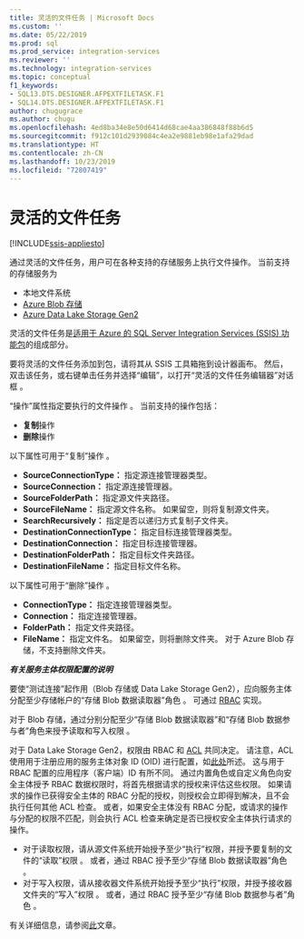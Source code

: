 ```yaml
---
title: 灵活的文件任务 | Microsoft Docs
ms.custom: ''
ms.date: 05/22/2019
ms.prod: sql
ms.prod_service: integration-services
ms.reviewer: ''
ms.technology: integration-services
ms.topic: conceptual
f1_keywords:
- SQL13.DTS.DESIGNER.AFPEXTFILETASK.F1
- SQL14.DTS.DESIGNER.AFPEXTFILETASK.F1
author: chugugrace
ms.author: chugu
ms.openlocfilehash: 4ed8ba34e8e50d6414d68cae4aa386848f88b6d5
ms.sourcegitcommit: f912c101d2939084c4ea2e9881eb98e1afa29dad
ms.translationtype: HT
ms.contentlocale: zh-CN
ms.lasthandoff: 10/23/2019
ms.locfileid: "72807419"
---
```

# <a name="flexible-file-task"></a>灵活的文件任务

[!INCLUDE[ssis-appliesto](../../includes/ssis-appliesto-ssvrpluslinux-asdb-asdw-xxx.md)]

通过灵活的文件任务，用户可在各种支持的存储服务上执行文件操作。
当前支持的存储服务为

- 本地文件系统
- [Azure Blob 存储](https://azure.microsoft.com/services/storage/blobs/)
- [Azure Data Lake Storage Gen2](https://docs.microsoft.com/azure/storage/blobs/data-lake-storage-introduction)

灵活的文件任务是[适用于 Azure 的 SQL Server Integration Services (SSIS) 功能包](../../integration-services/azure-feature-pack-for-integration-services-ssis.md)的组成部分。

要将灵活的文件任务添加到包，请将其从 SSIS 工具箱拖到设计器画布。 然后，双击该任务，或右键单击任务并选择“编辑”，以打开“灵活的文件任务编辑器”对话框   。

“操作”属性指定要执行的文件操作  。
当前支持的操作包括：
- **复制**操作
- **删除**操作

以下属性可用于“复制”操作  。

- **SourceConnectionType：** 指定源连接管理器类型。
- **SourceConnection：** 指定源连接管理器。
- **SourceFolderPath：** 指定源文件夹路径。
- **SourceFileName：** 指定源文件名称。 如果留空，则将复制源文件夹。
- **SearchRecursively：** 指定是否以递归方式复制子文件夹。
- **DestinationConnectionType：** 指定目标连接管理器类型。
- **DestinationConnection：** 指定目标连接管理器。
- **DestinationFolderPath：** 指定目标文件夹路径。
- **DestinationFileName：** 指定目标文件名称。

以下属性可用于“删除”操作  。
- **ConnectionType：** 指定连接管理器类型。
- **Connection：** 指定连接管理器。
- **FolderPath：** 指定文件夹路径。
- **FileName：** 指定文件名。 如果留空，则将删除文件夹。 对于 Azure Blob 存储，不支持删除文件夹。

***有关服务主体权限配置的说明***

要使“测试连接”起作用（Blob 存储或 Data Lake Storage Gen2），应向服务主体分配至少存储帐户的“存储 Blob 数据读取器”角色   。
可通过 [RBAC](https://docs.microsoft.com/azure/storage/common/storage-auth-aad-rbac-portal#assign-rbac-roles-using-the-azure-portal) 实现。

对于 Blob 存储，通过分别分配至少“存储 Blob 数据读取器”和“存储 Blob 数据参与者”角色来授予读取和写入权限   。

对于 Data Lake Storage Gen2，权限由 RBAC 和 [ACL](https://docs.microsoft.com/azure/storage/blobs/data-lake-storage-how-to-set-permissions-storage-explorer) 共同决定。
请注意，ACL 使用用于注册应用的服务主体对象 ID (OID) 进行配置，如[此处](https://docs.microsoft.com/azure/storage/blobs/data-lake-storage-access-control#how-do-i-set-acls-correctly-for-a-service-principal)所述。
这与用于 RBAC 配置的应用程序（客户端）ID 有所不同。
通过内置角色或自定义角色向安全主体授予 RBAC 数据权限时，将首先根据请求的授权来评估这些权限。
如果请求的操作已获得安全主体的 RBAC 分配的授权，则授权会立即得到解决，且不会执行任何其他 ACL 检查。
或者，如果安全主体没有 RBAC 分配，或请求的操作与分配的权限不匹配，则会执行 ACL 检查来确定是否已授权安全主体执行请求的操作。

- 对于读取权限，请从源文件系统开始授予至少“执行”权限，并授予要复制的文件的“读取”权限   。 或者，通过 RBAC 授予至少“存储 Blob 数据读取器”角色  。
- 对于写入权限，请从接收器文件系统开始授予至少“执行”权限，并授予接收器文件夹的“写入”权限   。 或者，通过 RBAC 授予至少“存储 Blob 数据参与者”角色  。

有关详细信息，请参阅[此](https://docs.microsoft.com/azure/storage/blobs/data-lake-storage-access-control)文章。
